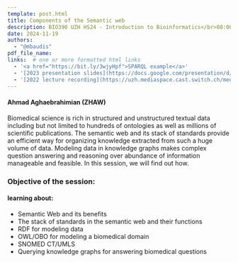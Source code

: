 ```yaml
---
template: post.html
title: Components of the Semantic web
description: BIO390 UZH HS24 - Introduction to Bioinformatics</br>08:00-09:45 @ UZH Irchel Y03-G-85
date: 2024-11-19
authors:
  - "@mbaudis"
pdf_file_name:
links:  # one or more formatted html links
  - '<a href="https://bit.ly/3wjyHpf">SPARQL example</a>'
  - '[2023 presentation slides](https://docs.google.com/presentation/d/16QMNqXv4lm55vvXK1Q6VKGzAm-jJOInYCkeJy1yEarY/edit?usp=sharing)'
  - '[2022 lecture recording](https://uzh.mediaspace.cast.switch.ch/media/Introduction+to+Bioinformatics+-+Lecture+10A+Semantic+Web/0_p0y2gv98)'
---
```


#### Ahmad Aghaebrahimian (ZHAW)

Biomedical science is rich in structured and unstructured textual data including but not limited to hundreds of ontologies as well as millions of scientific publications. The semantic web and its stack of standards provide an efficient way for organizing knowledge extracted from such a huge volume of data. Modeling data in knowledge graphs makes complex question answering and reasoning over abundance of information manageable and feasible. In this session, we will find out how.

<!--more-->

### Objective of the session:

#### learning about:

* Semantic Web and its benefits
* The stack of standards in the semantic web and their functions
* RDF for modeling data
* OWL/OBO for modeling a biomedical domain
* SNOMED CT/UMLS
* Querying knowledge graphs for answering biomedical questions

